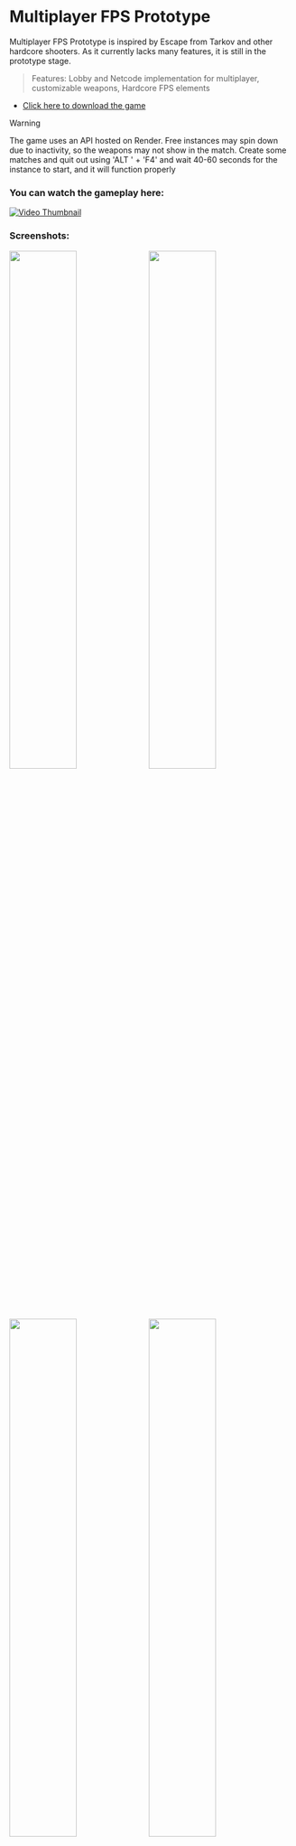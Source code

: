 # Multiplayer FPS Prototype

Multiplayer FPS Prototype is inspired by Escape from Tarkov and other hardcore shooters. As it currently lacks many features, it is still in the prototype stage.
> Features: Lobby and Netcode implementation for multiplayer, customizable weapons, Hardcore FPS elements

- <a href="https://drive.google.com/file/d/1TKG97AocYaLV81u6kvMp4nvyATpTm23m/view">Click here to download the game</a>

> [!WARNING]  
> The game uses an API hosted on Render. Free instances may spin down due to inactivity, so the weapons may not show in the match. Create some matches and quit out using 'ALT ' + 'F4' and wait 40-60 seconds for the instance to start, and it will function properly

### You can watch the gameplay here:

<a href="https://youtu.be/vR1EUbcwaUs" target="_blank">[![Video Thumbnail](https://img.youtube.com/vi/5uZ5UQ5rPuc/0.jpg)](https://youtu.be/5uZ5UQ5rPuc)</a>

### Screenshots:

<img src="https://www.mediafire.com/convkey/74ec/7yji47qzhz009rlzg.jpg" width="48.5%" align="left" />

<img src="https://www.mediafire.com/convkey/1d67/gmvvrxfkx7gwy7mzg.jpg" width="48.5%" />

<img src="https://www.mediafire.com/convkey/2e1c/x6ng843plq6dnmczg.jpg" width="48.5%" align="left" />

<img src="https://www.mediafire.com/convkey/678b/tnwpyvlgdz4zv91zg.jpg" width="48.5%" />

<img src="https://www.mediafire.com/convkey/3a75/vzma6rra4i3dzsczg.jpg" width="48.5%" align="left" />

<img src="https://www.mediafire.com/convkey/31f2/guamwfziobbiu8azg.jpg" width="48.5%" />

<img src="https://www.mediafire.com/convkey/baf2/tacsu8ky9z8ylumzg.jpg" width="48.5%" align="left" />

<img src="https://www.mediafire.com/convkey/b5a4/lmdgie1utzt4iaszg.jpg" width="48.5%" />

<img src="https://www.mediafire.com/convkey/fa8e/2fu03w8gftnjx8kzg.jpg" width="48.5%" align="left" />

<img src="https://www.mediafire.com/convkey/7712/pnmmom36xhvic6jzg.jpg" width="48.5%" />
